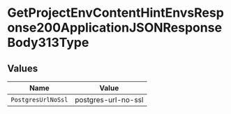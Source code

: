 # GetProjectEnvContentHintEnvsResponse200ApplicationJSONResponseBody313Type


## Values

| Name                | Value               |
| ------------------- | ------------------- |
| `PostgresUrlNoSsl`  | postgres-url-no-ssl |